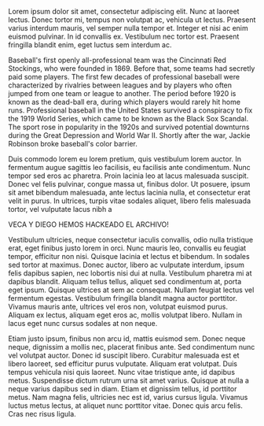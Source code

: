 Lorem ipsum dolor sit amet, consectetur adipiscing elit. Nunc at laoreet lectus. Donec tortor mi, tempus non volutpat ac, vehicula ut lectus. Praesent varius interdum mauris, vel semper nulla tempor et. Integer et nisi ac enim euismod pulvinar. In id convallis ex. Vestibulum nec tortor est. Praesent fringilla blandit enim, eget luctus sem interdum ac.

Baseball's first openly all-professional team was the Cincinnati Red Stockings, who were founded in 1869. Before that, some teams had secretly paid some players. The first few decades of professional baseball were characterized by rivalries between leagues and by players who often jumped from one team or league to another. The period before 1920 is known as the dead-ball era, during which players would rarely hit home runs. Professional baseball in the United States survived a conspiracy to fix the 1919 World Series, which came to be known as the Black Sox Scandal. The sport rose in popularity in the 1920s and survived potential downturns during the Great Depression and World War II. Shortly after the war, Jackie Robinson broke baseball's color barrier.


Duis commodo lorem eu lorem pretium, quis vestibulum lorem auctor. In fermentum augue sagittis leo facilisis, eu facilisis ante condimentum. Nunc tempor sed eros ac pharetra. Proin lacinia leo at lacus malesuada suscipit. Donec vel felis pulvinar, congue massa ut, finibus dolor. Ut posuere, ipsum sit amet bibendum malesuada, ante lectus lacinia nulla, et consectetur erat velit in purus. In ultrices, turpis vitae sodales aliquet, libero felis malesuada tortor, vel vulputate lacus nibh a 

 VECA Y DIEGO HEMOS HACKEADO EL ARCHIVO!


Vestibulum ultricies, neque consectetur iaculis convallis, odio nulla tristique erat, eget finibus justo lorem in orci. Nunc mauris leo, convallis eu feugiat tempor, efficitur non nisi. Quisque lacinia et lectus et bibendum. In sodales sed tortor at maximus. Donec auctor, libero ac vulputate interdum, ipsum felis dapibus sapien, nec lobortis nisi dui at nulla. Vestibulum pharetra mi at dapibus blandit. Aliquam tellus tellus, aliquet sed condimentum at, porta eget ipsum. Quisque ultrices at sem ac consequat. Nullam feugiat lectus vel fermentum egestas. Vestibulum fringilla blandit magna auctor porttitor. Vivamus mauris ante, ultrices vel eros non, volutpat euismod purus. Aliquam ex lectus, aliquam eget eros ac, mollis volutpat libero. Nullam in lacus eget nunc cursus sodales at non neque.

Etiam justo ipsum, finibus non arcu id, mattis euismod sem. Donec neque neque, dignissim a mollis nec, placerat finibus ante. Sed condimentum nunc vel volutpat auctor. Donec id suscipit libero. Curabitur malesuada est et libero laoreet, sed efficitur purus vulputate. Aliquam erat volutpat. Duis tempus vehicula nisi quis laoreet. Nunc vitae tristique ante, id dapibus metus. Suspendisse dictum rutrum urna sit amet varius. Quisque at nulla a neque varius dapibus sed in diam. Etiam et dignissim tellus, id porttitor metus. Nam magna felis, ultricies nec est id, varius cursus ligula. Vivamus luctus metus lectus, at aliquet nunc porttitor vitae. Donec quis arcu felis. Cras nec risus ligula.